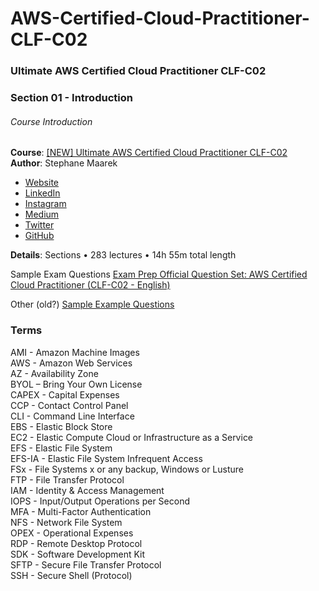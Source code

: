 # AWS-Certified-Cloud-Practitioner-CLF-C02

### Ultimate AWS Certified Cloud Practitioner CLF-C02

### Section 01 - Introduction

###### Course Introduction
**Course**: [[NEW] Ultimate AWS Certified Cloud Practitioner CLF-C02](https://www.udemy.com/course/aws-certified-cloud-practitioner-new/)<br />
**Author**: Stephane Maarek<br />
- [Website](https://www.stephanemaarek.com/)<br />
- [LinkedIn](https://www.linkedin.com/in/stephanemaarek)<br />
- [Instagram](https://Instagram.com/stephanemaarek)<br />
- [Medium](https://medium.com/@stephane.maarek)<br />
- [Twitter](https://twitter.com/stephanemaarek)<br />
- [GitHub](https://github.com/simplesteph)

**Details**: Sections • 283 lectures • 14h 55m total length

Sample Exam Questions [
Exam Prep Official Question Set: AWS Certified Cloud Practitioner (CLF-C02 - English)](https://explore.skillbuilder.aws/learn/course/external/view/elearning/14050/aws-certified-cloud-practioner-official-practice-question-set-clf-c02-english)

Other (old?) [Sample Example Questions](https://d1.awsstatic.com/training-and-certification/docs-cloud-practitioner/AWS-Certified-Cloud-Practitioner_Sample-Questions.pdf)

### Terms
AMI - Amazon Machine Images<br />
AWS - Amazon Web Services<br />
AZ - Availability Zone<br />
BYOL – Bring Your Own License<br />
CAPEX - Capital Expenses<br />
CCP - Contact Control Panel<br />
CLI - Command Line Interface<br />
EBS - Elastic Block Store<br />
EC2 - Elastic Compute Cloud or Infrastructure as a Service<br />
EFS - Elastic File System<br />
EFS-IA - Elastic File System Infrequent Access<br />
FSx - File Systems x or any backup, Windows or Lusture<br />
FTP - File Transfer Protocol<br />
IAM - Identity & Access Management<br />
IOPS - Input/Output Operations per Second<br />
MFA - Multi-Factor Authentication<br />
NFS - Network File System<br />
OPEX - Operational Expenses<br />
RDP - Remote Desktop Protocol<br />
SDK - Software Development Kit<br />
SFTP - Secure File Transfer Protocol<br />
SSH - Secure Shell (Protocol)<br />
